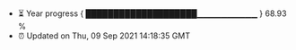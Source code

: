 - ⏳ Year progress { ████████████████████▁▁▁▁▁▁▁▁▁▁ } 68.93 %
- ⏰ Updated on Thu, 09 Sep 2021 14:18:35 GMT

